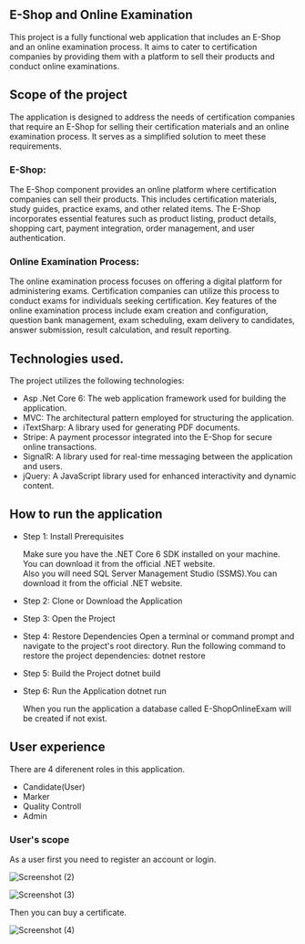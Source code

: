## E-Shop and Online Examination


This project is a fully functional web application that includes an E-Shop and an online examination process. 
It aims to cater to certification companies by providing them with a platform to sell their products and conduct online examinations.


## Scope of the project

The application is designed to address the needs of certification companies that require an E-Shop for selling their certification 
materials and an online examination process. It serves as a simplified solution to meet these requirements.

### E-Shop: 
The E-Shop component provides an online platform where certification companies can sell their products. 
This includes certification materials, study guides, practice exams, and other related items. 
The E-Shop incorporates essential features such as product listing, product details, shopping cart, 
payment integration, order management, and user authentication.


### Online Examination Process: 
The online examination process focuses on offering a digital platform for administering exams.
Certification companies can utilize this process to conduct exams for individuals seeking certification. 
Key features of the online examination process include exam creation and configuration, question bank management, 
exam scheduling, exam delivery to candidates, answer submission, result calculation, and result reporting.



## Technologies used.
The project utilizes the following technologies:

- Asp .Net Core 6: The web application framework used for building the application.
- MVC: The architectural pattern employed for structuring the application.
- iTextSharp: A library used for generating PDF documents.
- Stripe: A payment processor integrated into the E-Shop for secure online transactions.
- SignalR: A library used for real-time messaging between the application and users.
- jQuery: A JavaScript library used for enhanced interactivity and dynamic content.



## How to run the application

 - Step 1: Install Prerequisites

    Make sure you have the .NET Core 6 SDK installed on your machine. You can download it from the official .NET website.   
    Also you will need SQL Server Management Studio (SSMS).You can download it from the official .NET website.
    
 - Step 2: Clone or Download the Application
 - Step 3: Open the Project
 - Step 4: Restore Dependencies
    Open a terminal or command prompt and navigate to the project's root directory.
    Run the following command to restore the project dependencies: dotnet restore
 - Step 5: Build the Project
    dotnet build
 - Step 6: Run the Application
    dotnet run
    
    
   When you run the application a database called E-ShopOnlineExam will be created if not exist.
   
## User experience

  There are 4 diferenent roles in this application.
  - Candidate(User)
  - Marker
  - Quality Controll
  - Admin
  
### User's scope

  As a user first you need to register an account or login.
  
  ![Screenshot (2)](https://github.com/Galactus9/001_E-Shop_Online_Exam/assets/117937168/0df42163-227e-4abf-a41d-c17c69bd511a)

  ![Screenshot (3)](https://github.com/Galactus9/001_E-Shop_Online_Exam/assets/117937168/08edfc66-886c-459a-bc3c-a0e96d3c449b)
  
  Then you can buy a certificate.
  
  ![Screenshot (4)](https://github.com/Galactus9/001_E-Shop_Online_Exam/assets/117937168/41261598-b226-4582-999f-e025af2bce2e)

  
